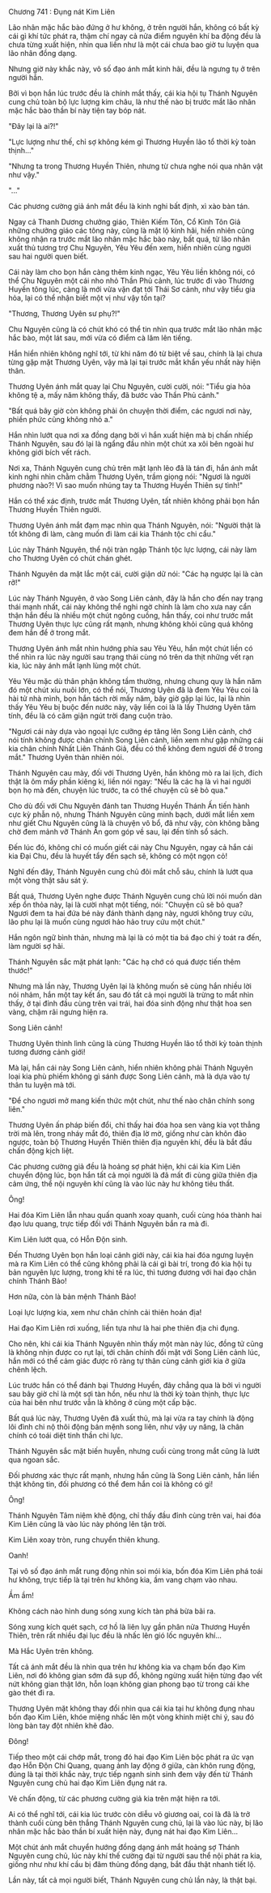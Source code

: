 




Chương 741 : Đụng nát Kim Liên


Lão nhân mặc hắc bào đứng ở hư không, ở trên người hắn, không có bất kỳ cái gì khí tức phát ra, thậm chí ngay cả nửa điểm nguyên khí ba động đều là chưa từng xuất hiện, nhìn qua liền như là một cái chưa bao giờ tu luyện qua lão nhân đồng dạng.

Nhưng giờ này khắc này, vô số đạo ánh mắt kinh hãi, đều là ngưng tụ ở trên người hắn.

Bởi vì bọn hắn lúc trước đều là chính mắt thấy, cái kia hội tụ Thánh Nguyên cung chủ toàn bộ lực lượng kim châu, là như thế nào bị trước mắt lão nhân mặc hắc bào thần bí này tiện tay bóp nát.

"Đây lại là ai?!"

"Lực lượng như thế, chỉ sợ không kém gì Thương Huyền lão tổ thời kỳ toàn thịnh..."

"Nhưng ta trong Thương Huyền Thiên, nhưng từ chưa nghe nói qua nhân vật như vậy."

"..."

Các phương cường giả ánh mắt đều là kinh nghi bất định, xì xào bàn tán.

Ngay cả Thanh Dương chưởng giáo, Thiên Kiếm Tôn, Cổ Kình Tôn Giả những chưởng giáo các tông này, cũng là mặt lộ kinh hãi, hiển nhiên cũng không nhận ra trước mắt lão nhân mặc hắc bào này, bất quá, từ lão nhân xuất thủ tương trợ Chu Nguyên, Yêu Yêu đến xem, hiển nhiên cùng người sau hai người quen biết.

Cái này làm cho bọn hắn càng thêm kinh ngạc, Yêu Yêu liền không nói, có thể Chu Nguyên một cái nho nhỏ Thần Phủ cảnh, lúc trước đi vào Thương Huyền tông lúc, càng là mới vừa vặn đạt tới Thái Sơ cảnh, như vậy tiểu gia hỏa, lại có thể nhận biết một vị như vậy tồn tại?

"Thương, Thương Uyên sư phụ?!"

Chu Nguyên cũng là có chút khó có thể tin nhìn qua trước mắt lão nhân mặc hắc bào, một lát sau, mới vừa có điểm cà lăm lên tiếng.

Hắn hiển nhiên không nghĩ tới, từ khi năm đó từ biệt về sau, chính là lại chưa từng gặp mặt Thương Uyên, vậy mà lại tại trước mắt khẩn yếu nhất này hiện thân.

Thương Uyên ánh mắt quay lại Chu Nguyên, cười cười, nói: "Tiểu gia hỏa không tệ a, mấy năm không thấy, đã bước vào Thần Phủ cảnh."

"Bất quá bây giờ còn không phải ôn chuyện thời điểm, các ngươi nơi này, phiền phức cũng không nhỏ a."

Hắn nhìn lướt qua nơi xa đồng dạng bởi vì hắn xuất hiện mà bị chấn nhiếp Thánh Nguyên, sau đó lại là ngẩng đầu nhìn một chút xa xôi bên ngoài hư không giới bích vết rách.

Nơi xa, Thánh Nguyên cung chủ trên mặt lạnh lẽo đã là tán đi, hắn ánh mắt kinh nghi nhìn chằm chằm Thương Uyên, trầm giọng nói: "Ngươi là người phương nào?! Vì sao muốn nhúng tay ta Thương Huyền Thiên sự tình!"

Hắn có thể xác định, trước mắt Thương Uyên, tất nhiên không phải bọn hắn Thương Huyền Thiên người.

Thương Uyên ánh mắt đạm mạc nhìn qua Thánh Nguyên, nói: "Người thật là tốt không đi làm, càng muốn đi làm cái kia Thánh tộc chi cẩu."

Lúc này Thánh Nguyên, thể nội tràn ngập Thánh tộc lực lượng, cái này làm cho Thương Uyên có chút chán ghét.

Thánh Nguyên da mặt lắc một cái, cười giận dữ nói: "Các hạ ngược lại là càn rỡ!"

Lúc này Thánh Nguyên, ở vào Song Liên cảnh, đây là hắn cho đến nay trạng thái mạnh nhất, cái này không thể nghi ngờ chính là làm cho xưa nay cẩn thận hắn đều là nhiều một chút ngông cuồng, hắn thấy, coi như trước mắt Thương Uyên thực lực cũng rất mạnh, nhưng không khỏi cũng quá không đem hắn để ở trong mắt.

Thương Uyên ánh mắt nhìn hướng phía sau Yêu Yêu, hắn một chút liền có thể nhìn ra lúc này người sau trạng thái cùng nó trên da thịt những vết rạn kia, lúc này ánh mắt lạnh lùng một chút.

Yêu Yêu mặc dù thân phận không tầm thường, nhưng chung quy là hắn năm đó một chút xíu nuôi lớn, có thể nói, Thương Uyên đã là đem Yêu Yêu coi là hài tử nhà mình, bọn hắn tách rời mấy năm, bây giờ gặp lại lúc, lại là nhìn thấy Yêu Yêu bị buộc đến nước này, vậy liền coi là là lấy Thương Uyên tâm tính, đều là có căm giận ngút trời đang cuộn trào.

"Ngươi cái này dựa vào ngoại lực cưỡng ép tăng lên Song Liên cảnh, chớ nói tính không được chân chính Song Liên cảnh, liền xem như gặp những cái kia chân chính Nhất Liên Thánh Giả, đều có thể không đem ngươi để ở trong mắt." Thương Uyên thản nhiên nói.

Thánh Nguyên cau mày, đối với Thương Uyên, hắn không mò ra lai lịch, đích thật là ôm mấy phần kiêng kị, liền nói ngay: "Nếu là các hạ là vì hai người bọn họ mà đến, chuyện lúc trước, ta có thể chuyện cũ sẽ bỏ qua."

Cho dù đối với Chu Nguyên đánh tan Thương Huyền Thánh Ấn tiến hành cực kỳ phẫn nộ, nhưng Thánh Nguyên cũng minh bạch, dưới mắt liền xem như giết Chu Nguyên cũng là là chuyện vô bổ, đã như vậy, còn không bằng chờ đem mảnh vỡ Thánh Ấn gom góp về sau, lại đến tính sổ sách.

Đến lúc đó, không chỉ có muốn giết cái này Chu Nguyên, ngay cả hắn cái kia Đại Chu, đều là huyết tẩy đến sạch sẽ, không có một ngọn cỏ!

Nghĩ đến đây, Thánh Nguyên cung chủ đôi mắt chỗ sâu, chính là lướt qua một vòng thật sâu sát ý.

Bất quá, Thương Uyên nghe được Thánh Nguyên cung chủ lời nói muốn dàn xếp ổn thỏa này, lại là cười nhạt một tiếng, nói: "Chuyện cũ sẽ bỏ qua? Ngươi đem ta hai đứa bé này đánh thành dạng này, ngươi không truy cứu, lão phu lại là muốn cùng ngươi hảo hảo truy cứu một chút."

Hắn ngôn ngữ bình thản, nhưng mà lại là có một tia bá đạo chi ý toát ra đến, làm người sợ hãi.

Thánh Nguyên sắc mặt phát lạnh: "Các hạ chớ có quá được tiến thêm thước!"

Nhưng mà lần này, Thương Uyên lại là không muốn sẽ cùng hắn nhiều lời nói nhảm, hắn một tay kết ấn, sau đó tất cả mọi người là trừng to mắt nhìn thấy, ở tại đỉnh đầu cùng trên vai trái, hai đóa sinh động như thật hoa sen vàng, chậm rãi ngưng hiện ra.

Song Liên cảnh!

Thương Uyên thình lình cũng là cùng Thương Huyền lão tổ thời kỳ toàn thịnh tương đương cảnh giới!

Mà lại, hắn cái này Song Liên cảnh, hiển nhiên không phải Thánh Nguyên loại kia phù phiếm không gì sánh được Song Liên cảnh, mà là dựa vào tự thân tu luyện mà tới.

"Để cho ngươi mở mang kiến thức một chút, như thế nào chân chính song liên."

Thương Uyên ấn pháp biến đổi, chỉ thấy hai đóa hoa sen vàng kia vọt thẳng trời mà lên, trong nháy mắt đó, thiên địa lờ mờ, giống như càn khôn đảo ngược, toàn bộ Thương Huyền Thiên thiên địa nguyên khí, đều là bắt đầu chấn động kịch liệt.

Các phương cường giả đều là hoảng sợ phát hiện, khi cái kia Kim Liên chuyển động lúc, bọn hắn tất cả mọi người là đã mất đi cùng giữa thiên địa cảm ứng, thể nội nguyên khí cũng là vào lúc này hư không tiêu thất.

Ông!

Hai đóa Kim Liên lẫn nhau quấn quanh xoay quanh, cuối cùng hóa thành hai đạo lưu quang, trực tiếp đối với Thánh Nguyên bắn ra mà đi.

Kim Liên lướt qua, có Hỗn Độn sinh.

Đến Thương Uyên bọn hắn loại cảnh giới này, cái kia hai đóa ngưng luyện mà ra Kim Liên có thể cũng không phải là cái gì bài trí, trong đó kia hội tụ bản nguyên lực lượng, trong khi tế ra lúc, thì tương đương với hai đạo chân chính Thánh Bảo!

Hơn nữa, còn là bản mệnh Thánh Bảo!

Loại lực lượng kia, xem như chân chính cải thiên hoán địa!

Hai đạo Kim Liên rơi xuống, liền tựa như là hai phe thiên địa chi đụng.

Cho nên, khi cái kia Thánh Nguyên nhìn thấy một màn này lúc, đồng tử cũng là không nhịn được co rụt lại, tới chân chính đối mặt với Song Liên cảnh lúc, hắn mới có thể cảm giác được rõ ràng tự thân cùng cảnh giới kia ở giữa chênh lệch.

Lúc trước hắn có thể đánh bại Thương Huyền, đây chẳng qua là bởi vì người sau bây giờ chỉ là một sợi tàn hồn, nếu như là thời kỳ toàn thịnh, thực lực của hai bên như trước vẫn là không ở cùng một cấp bậc.

Bất quá lúc này, Thương Uyên đã xuất thủ, mà lại vừa ra tay chính là động lôi đình chi nộ thôi động bản mệnh song liên, như vậy uy năng, là chân chính có toái diệt tinh thần chi lực.

Thánh Nguyên sắc mặt biến huyễn, nhưng cuối cùng trong mắt cũng là lướt qua ngoan sắc.

Đối phương xác thực rất mạnh, nhưng hắn cũng là Song Liên cảnh, hắn liền thật không tin, đối phương có thể đem hắn coi là không có gì!

Ông!

Thánh Nguyên Tâm niệm khẽ động, chỉ thấy đầu đỉnh cùng trên vai, hai đóa Kim Liên cũng là vào lúc này phóng lên tận trời.

Kim Liên xoay tròn, rung chuyển thiên khung.

Oanh!

Tại vô số đạo ánh mắt rung động nhìn soi mói kia, bốn đóa Kim Liên phá toái hư không, trực tiếp là tại trên hư không kia, ầm vang chạm vào nhau.

Ầm ầm!

Không cách nào hình dung sóng xung kích tàn phá bừa bãi ra.

Sóng xung kích quét sạch, cơ hồ là liên lụy gần phân nửa Thương Huyền Thiên, trên rất nhiều đại lục đều là nhấc lên gió lốc nguyên khí...

Mà Hắc Uyên trên không.

Tất cả ánh mắt đều là nhìn qua trên hư không kia va chạm bốn đạo Kim Liên, nơi đó không gian sớm đã sụp đổ, không ngừng xuất hiện từng đạo vết nứt không gian thật lớn, hỗn loạn không gian phong bạo từ trong cái khe gào thét đi ra.

Thương Uyên mặt không thay đổi nhìn qua cái kia tại hư không đụng nhau bốn đạo Kim Liên, khóe miệng nhấc lên một vòng khinh miệt chi ý, sau đó lòng bàn tay đột nhiên khẽ đảo.

Đông!

Tiếp theo một cái chớp mắt, trong đó hai đạo Kim Liên bộc phát ra ức vạn đạo Hỗn Độn Chi Quang, quang ảnh lay động ở giữa, càn khôn rung động, đúng là tại thời khắc này, trực tiếp ngạnh sinh sinh đem vậy đến từ Thánh Nguyên cung chủ hai đạo Kim Liên đụng nát ra.

Vẻ chấn động, từ các phương cường giả kia trên mặt hiện ra tới.

Ai có thể nghĩ tới, cái kia lúc trước còn diễu võ giương oai, coi là đã là trở thành cuối cùng bên thắng Thánh Nguyên cung chủ, lại là vào lúc này, bị lão nhân mặc hắc bào thần bí xuất hiện này, đụng nát hai đạo Kim Liên...

Một chút ánh mắt chuyển hướng đồng dạng ánh mắt hoảng sợ Thánh Nguyên cung chủ, lúc này khí thế cường đại từ người sau thể nội phát ra kia, giống như như khí cầu bị đâm thủng đồng dạng, bắt đầu thật nhanh tiết lộ.

Lần này, tất cả mọi người biết, Thánh Nguyên cung chủ lần này, là thật bại.




